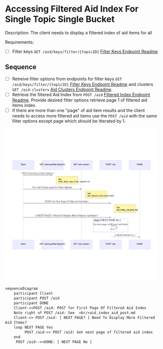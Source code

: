 # Accessing Filtered Aid Index For Single Topic Single Bucket

Description: The client needs to display a filtered index of aid items for all 

Requirements:
- [ ] Filter keys ````GET /aid/keys/filter/{topicID}```` [Filter Keys Endpoint Readme](/aid-api/endpoints/filter_keys_keys_filter_topicID.md)

## Sequence

- [ ] Retreive filter options from endpoints for filter keys ````GET /aid/keys/filter/{topicID}```` [Filter Keys Endpoint Readme](/aid-api/endpoints/filter_keys_keys_filter_topicID.md) and clusters ````GET /aid-clusters```` [Aid Clusters Endpoint Readme](/aid-api/endpoints/aid_clusters_aidID_clusters.md).
- [ ] Retrieve the filtered Aid Index from ````POST /aid```` [Filtered Index Endpoint Readme](/aid-api/endpoints/aid_index_aid_filter_post.md).  Provide desired filter options retrieve page 1 of filtered aid items index.
- [ ] If there are more than one "page" of aid item results and the client needs to access more filtered aid items use the ````POST /aid```` with the same filter options except page which should be itterated by 1.

![Alt text](/aid-api/assets/user-story-index-2.png?raw=true)

````
sequenceDiagram
    participant Client
    participant POST /aid
    participant DONE
    Client->>POST /aid: POST for First Page Of Filtered Aid Index
    Note right of POST /aid: See  <br/>aid_index_aid_post.md
    Client->> POST /aid: [ NEXT PAGE? ] Need To Display More Filtered Aid Items?
    loop NEXT PAGE Yes
         POST /aid->> POST /aid: Get next page of filtered aid index
    end
     POST /aid-->>DONE: [ NEXT PAGE No ]
````
